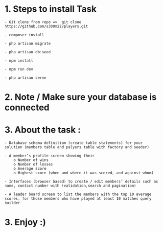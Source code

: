 # 1. Steps to install Task
    - Git clone from repo =>  git clone https://github.com/s300m22/players.git

    - composer install

    - php artisan migrate
    
    - php artisan db:seed
    
    - npm install
    
    - npm run dev
    
    - php artisan serve

# 2. Note / Make sure your database is connected 

# 3. About the task : 
    - Database schema definition (create table statements) for your solution (members table and palyers table with factory and seeder)
    
    - A member’s profile screen showing their
        o Number of wins
        o Number of losses
        o Average score
        o Highest score (when and where it was scored, and against whom)
    
    - Interfaces (browser based) to create / edit members’ details such as name, contact number with (validation,search and pagination) 
    
    - A leader board screen to list the members with the top 10 average scores, for those members who have played at least 10 matches query      builder
    
# 3. Enjoy :)